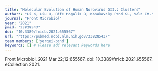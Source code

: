 ```yaml
---
title: "Molecular Evolution of Human Norovirus GII.2 Clusters"
authors: "Li X, Liu H, Rife Magalis B, Kosakovsky Pond SL, Volz EM."
journal: "Front Microbiol"
year: "2021"
pmid: "33828543"
doi: "10.3389/fmicb.2021.655567"
url: "https://pubmed.ncbi.nlm.nih.gov/33828543/"
team_members: ['sergei-pond']
keywords: [] # Please add relevant keywords here
---
```

Front Microbiol. 2021 Mar 22;12:655567. doi: 10.3389/fmicb.2021.655567. eCollection 2021.